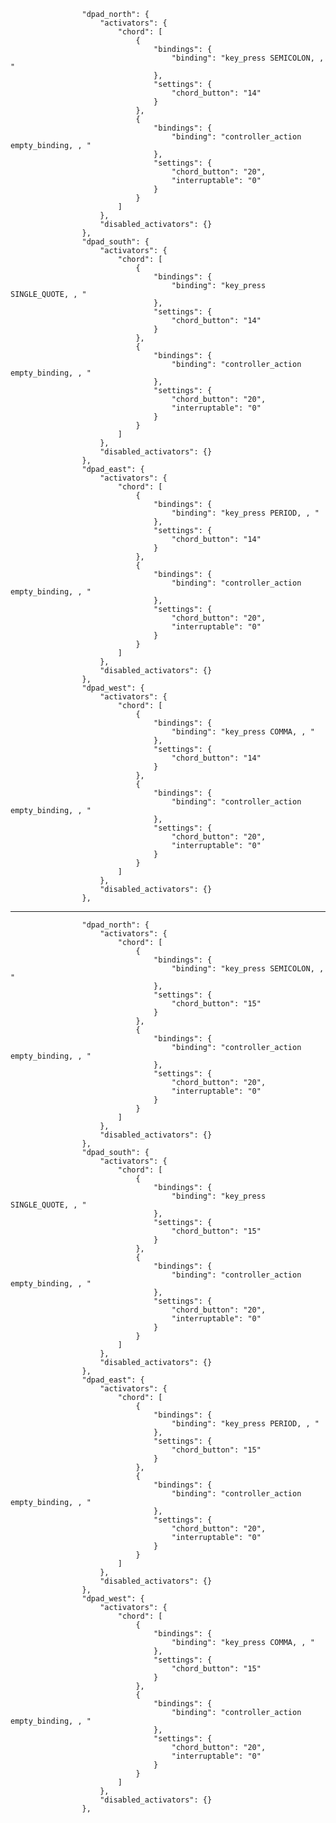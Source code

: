 					"dpad_north": {
						"activators": {
							"chord": [
								{
									"bindings": {
										"binding": "key_press SEMICOLON, , "
									},
									"settings": {
										"chord_button": "14"
									}
								},
								{
									"bindings": {
										"binding": "controller_action empty_binding, , "
									},
									"settings": {
										"chord_button": "20",
										"interruptable": "0"
									}
								}
							]
						},
						"disabled_activators": {}
					},
					"dpad_south": {
						"activators": {
							"chord": [
								{
									"bindings": {
										"binding": "key_press SINGLE_QUOTE, , "
									},
									"settings": {
										"chord_button": "14"
									}
								},
								{
									"bindings": {
										"binding": "controller_action empty_binding, , "
									},
									"settings": {
										"chord_button": "20",
										"interruptable": "0"
									}
								}
							]
						},
						"disabled_activators": {}
					},
					"dpad_east": {
						"activators": {
							"chord": [
								{
									"bindings": {
										"binding": "key_press PERIOD, , "
									},
									"settings": {
										"chord_button": "14"
									}
								},
								{
									"bindings": {
										"binding": "controller_action empty_binding, , "
									},
									"settings": {
										"chord_button": "20",
										"interruptable": "0"
									}
								}
							]
						},
						"disabled_activators": {}
					},
					"dpad_west": {
						"activators": {
							"chord": [
								{
									"bindings": {
										"binding": "key_press COMMA, , "
									},
									"settings": {
										"chord_button": "14"
									}
								},
								{
									"bindings": {
										"binding": "controller_action empty_binding, , "
									},
									"settings": {
										"chord_button": "20",
										"interruptable": "0"
									}
								}
							]
						},
						"disabled_activators": {}
					},

------------------------------------------------------------------------------------------------------

					"dpad_north": {
						"activators": {
							"chord": [
								{
									"bindings": {
										"binding": "key_press SEMICOLON, , "
									},
									"settings": {
										"chord_button": "15"
									}
								},
								{
									"bindings": {
										"binding": "controller_action empty_binding, , "
									},
									"settings": {
										"chord_button": "20",
										"interruptable": "0"
									}
								}
							]
						},
						"disabled_activators": {}
					},
					"dpad_south": {
						"activators": {
							"chord": [
								{
									"bindings": {
										"binding": "key_press SINGLE_QUOTE, , "
									},
									"settings": {
										"chord_button": "15"
									}
								},
								{
									"bindings": {
										"binding": "controller_action empty_binding, , "
									},
									"settings": {
										"chord_button": "20",
										"interruptable": "0"
									}
								}
							]
						},
						"disabled_activators": {}
					},
					"dpad_east": {
						"activators": {
							"chord": [
								{
									"bindings": {
										"binding": "key_press PERIOD, , "
									},
									"settings": {
										"chord_button": "15"
									}
								},
								{
									"bindings": {
										"binding": "controller_action empty_binding, , "
									},
									"settings": {
										"chord_button": "20",
										"interruptable": "0"
									}
								}
							]
						},
						"disabled_activators": {}
					},
					"dpad_west": {
						"activators": {
							"chord": [
								{
									"bindings": {
										"binding": "key_press COMMA, , "
									},
									"settings": {
										"chord_button": "15"
									}
								},
								{
									"bindings": {
										"binding": "controller_action empty_binding, , "
									},
									"settings": {
										"chord_button": "20",
										"interruptable": "0"
									}
								}
							]
						},
						"disabled_activators": {}
					},